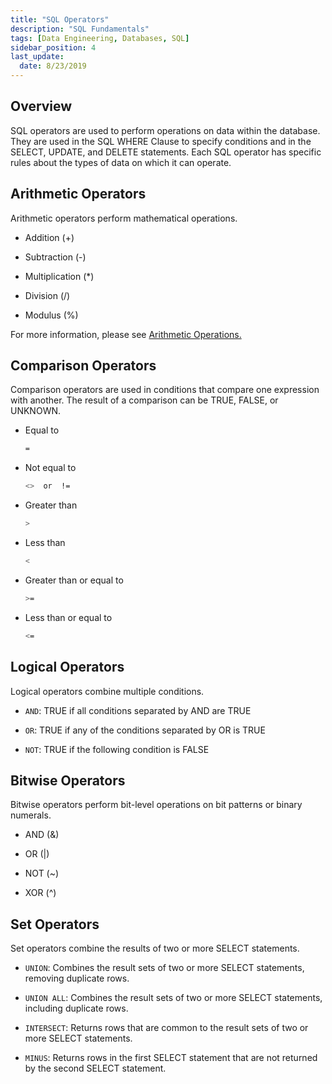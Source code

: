 ```yaml
---
title: "SQL Operators"
description: "SQL Fundamentals"
tags: [Data Engineering, Databases, SQL]
sidebar_position: 4
last_update:
  date: 8/23/2019
---
```


## Overview

SQL operators are used to perform operations on data within the database. They are used in the SQL WHERE Clause to specify conditions and in the SELECT, UPDATE, and DELETE statements. Each SQL operator has specific rules about the types of data on which it can operate.

## Arithmetic Operators

Arithmetic operators perform mathematical operations.

- Addition (+)

- Subtraction (-)

- Multiplication (*)

- Division (/)

- Modulus (%)

For more information, please see [Arithmetic Operations.](./011-Arithmetic-Operations.md)

## Comparison Operators

Comparison operators are used in conditions that compare one expression with another. The result of a comparison can be TRUE, FALSE, or UNKNOWN.

- Equal to 

    ```bash 
    =
    ```

- Not equal to 

    ```bash 
    <>  or  !=
    ```

- Greater than

    ```bash 
    >
    ```

- Less than

    ```bash 
    <
    ```

- Greater than or equal to 

    ```bash 
    >=
    ```
    
- Less than or equal to 

    ```bash 
    <=
    ```

## Logical Operators

Logical operators combine multiple conditions.

- `AND`: TRUE if all conditions separated by AND are TRUE

- `OR`: TRUE if any of the conditions separated by OR is TRUE

- `NOT`: TRUE if the following condition is FALSE

## Bitwise Operators

Bitwise operators perform bit-level operations on bit patterns or binary numerals.

- AND (&)

- OR (|)

- NOT (~)

- XOR (^)

## Set Operators

Set operators combine the results of two or more SELECT statements.

- `UNION`: Combines the result sets of two or more SELECT statements, removing duplicate rows.

- `UNION ALL`: Combines the result sets of two or more SELECT statements, including duplicate rows.

- `INTERSECT`: Returns rows that are common to the result sets of two or more SELECT statements.

- `MINUS`: Returns rows in the first SELECT statement that are not returned by the second SELECT statement.